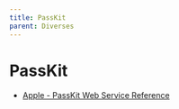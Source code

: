 ```yaml
---
title: PassKit
parent: Diverses
---
```


# PassKit
- [Apple - PassKit Web Service Reference](https://developer.apple.com/library/archive/documentation/PassKit/Reference/PassKit_WebService/WebService.html)
